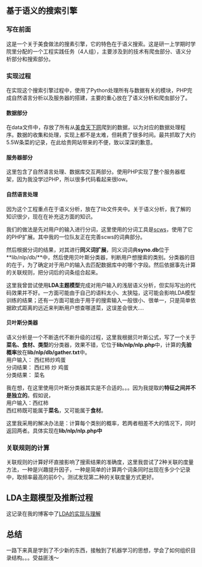 ## **基于语义的搜索引擎**
### **写在前面**
这是一个关于美食做法的搜素引擎，它的特色在于语义搜索。这是研一上学期时学院里分配的一个工程实践任务（4人组），主要涉及到的技术有爬虫部分、语义分析部分和搜索部分。  
### **实现过程**
在实现这个搜索引擎过程中，使用了Python处理所有与数据有关的模块，PHP完成自然语言分析以及服务器的搭建，主要的重心放在了语义分析和爬虫部分了。
#### **数据部分**
在data文件中，存放了所有从<a href="http://www.meishichina.com" target="_blank">美食天下网</a>爬到的数据，以为对应的数据处理程序。数据的收集和处理，实现上都不是太难，但耗费了很多时间。最共抓取了大约5.5W条菜的记录，在此给贵网站带来的不便，致以深深的歉意。
#### **服务器部分**
这里包含了自然语言处理、数据库交互两部分。使用PHP实现了整个服务器框架，因为我没学过PHP，所以很多代码看起来很low。   
#### **自然语言处理**
因为这个工程重点在于语义分析，放在了lib文件夹中。关于语义分析，我了解的知识很少，现在在补充这方面的知识。  

我们的做法是先对用户的输入进行分词，这里使用的分词工具是<a href="http://www.xunsearch.com/scws/" target="_blank">scws</a>，使用了它的PHP扩展。其中我的一位队友正在完善scws的词典部分。  

然后根据分词的结果，对其进行**同义词扩展**，同义词词典**syno.db**位于**lib/nlp/db/**中，然后使用贝叶斯分类器，判断用户想搜索的类别。分类器的目的在于，为了确定对于用户的输入去匹配数据库中的哪个字段。然后依据事先计算的关联规则，把分词后的词条组合起来。

这里我曾尝试使用**LDA主题模型**完成对用户输入的浅层语义分析，但实际写出的代码效果并不好。一方面可能由于自己的语料太小、太狭隘，这可能会影响LDA模型训练的结果；还有一方面可能由于用于的搜索输入一般很小、很单一，只是简单依据欧式距离的远近来判断用户想查哪道菜，这误差会很大....  
#### **贝叶斯分类器**
语义分析是一个不断迭代不断升级的过程，这里我根据贝叶斯公式，写了一个关于**菜名、食材、类型**的分类器，效果不错，它位于**lib/nlp/nlp.php**中，计算的**先验概率**放在**lib/nlp/db/gather.txt**中。  
用户输入： 西红柿炒鸡蛋  
分词结果： 西红柿 炒 鸡蛋  
分类结果： 菜名

我在想，在这里使用贝叶斯分类器其实是不合适的。。。因为我提取的**特征之间并不是独立的**。假如说，  
用户输入：西红柿  
西红柿既可能属于**菜名**，又可能属于**食材**。  

这里我采用的解决办法是：计算每个类别的概率，若两者相差不大的情况下，同时返回两者。具体实现在**lib/nlp/nlp.php中**  
### **关联规则的计算**
关联规则的计算好坏直接影响了搜索结果的准确度，这里我尝试了2种关联的度量方法，一种是兴趣提升因子，一种是简单的计算两个词条同时出现在多少个记录中，取频率最高的前6个。测试发现第二种的关联度量方式更好。
## **LDA主题模型及推断过程**
这记录在我的博客中了<a href="http://willstudy.cn/blog/NLP/lda_implement.html" target="_blank">LDA的实现与理解</a>
## **总结**
一路下来真是学到了不少新的东西，接触到了机器学习的思想，学会了如何组织目录结构。。。受益匪浅～
